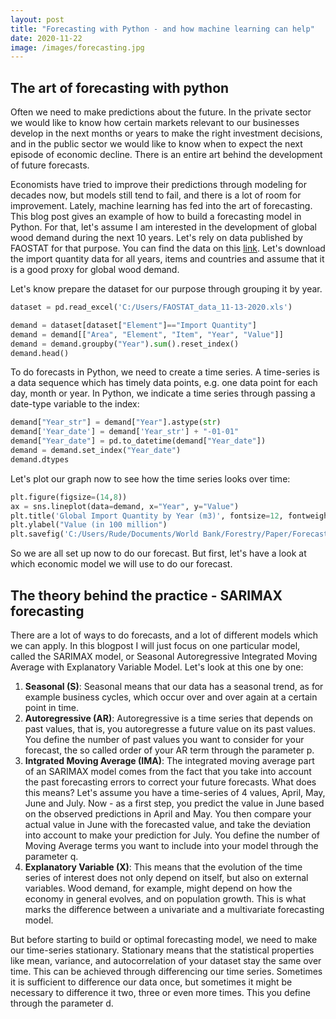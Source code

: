 ```yaml
---
layout: post
title: "Forecasting with Python - and how machine learning can help"
date: 2020-11-22
image: /images/forecasting.jpg
---
```


## The art of forecasting with python 

Often we need to make predictions about the future. In the private sector we would like to know how certain markets relevant to our businesses develop in the next months or years to make the right investment decisions, and in the public sector we would like to know when to expect the next episode of economic decline. There is an entire art behind the development of future forecasts. 

Economists have tried to improve their predictions through modeling for decades now, but models still tend to fail, and there is a lot of room for improvement. Lately, machine learning has fed into the art of forecasting. This blog post gives an example of how to build a forecasting model in Python. For that, let's assume I am interested in the development of global wood demand during the next 10 years. Let's rely on data published by FAOSTAT for that purpose. You can find the data on this <a href="http://www.fao.org/faostat/en/#data/FO">link</a>. Let's download the import quantity data for all years, items and countries and assume that it is a good proxy for global wood demand. 

Let's know prepare the dataset for our purpose through grouping it by year. 

```python
dataset = pd.read_excel('C:/Users/FAOSTAT_data_11-13-2020.xls')

demand = dataset[dataset["Element"]=="Import Quantity"]
demand = demand[["Area", "Element", "Item", "Year", "Value"]]
demand = demand.groupby("Year").sum().reset_index()
demand.head()
```

To do forecasts in Python, we need to create a time series. A time-series is a data sequence which has timely data points, e.g. one data point for each day, month or year. In Python, we indicate a time series through passing a date-type variable to the index: 

```python
demand["Year_str"] = demand["Year"].astype(str)
demand['Year_date'] = demand['Year_str'] + "-01-01"
demand["Year_date"] = pd.to_datetime(demand["Year_date"])
demand = demand.set_index("Year_date")
demand.dtypes
```

Let's plot our graph now to see how the time series looks over time: 

```python
plt.figure(figsize=(14,8))
ax = sns.lineplot(data=demand, x="Year", y="Value")
plt.title('Global Import Quantity by Year (m3)', fontsize=12, fontweight='bold')
plt.ylabel("Value (in 100 million")
plt.savefig('C:/Users/Rude/Documents/World Bank/Forestry/Paper/Forecast/LinePlot.png')
```

So we are all set up now to do our forecast. But first, let's have a look at which economic model we will use to do our forecast. 

## The theory behind the practice - SARIMAX forecasting 

There are a lot of ways to do forecasts, and a lot of different models which we can apply. In this blogpost I will just focus on one particular model, called the SARIMAX model, or Seasonal Autoregressive Integrated Moving Average with Explanatory Variable Model. Let's look at this one by one: 
1. <b>Seasonal (S)</b>: Seasonal means that our data has a seasonal trend, as for example business cycles, which occur over and over again at a certain point in time. 
2. <b>Autoregressive (AR)</b>: Autoregressive is a time series that depends on past values, that is, you autoregresse a future value on its past values. You define the number of past values you want to consider for your forecast, the so called order of your AR term through the parameter p. 
3. <b>Intgrated Moving Average (IMA)</b>: The integrated moving average part of an SARIMAX model comes from the fact that you take into account the past forecasting errors to correct your future forecasts. What does this means? Let's assume you have a time-series of 4 values, April, May, June and July. Now - as a first step, you predict the value in June based on the observed predictions in April and May. You then compare your actual value in June with the forecasted value, and take the deviation into account to make your prediction for July. You define the number of Moving Average terms you want to include into your model through the parameter q. 
4. <b>Explanatory Variable (X)</b>: This means that the evolution of the time series of interest does not only depend on itself, but also on external variables. Wood demand, for example, might depend on how the economy in general evolves, and on population growth. This is what marks the difference between a univariate and a multivariate forecasting model. 

But before starting to build or optimal forecasting model, we need to make our time-series stationary. Stationary means that the statistical properties like mean, variance, and autocorrelation of your dataset stay the same over time. This can be achieved through differencing our time series. Sometimes it is sufficient to difference our data once, but sometimes it might be necessary to difference it two, three or even more times. This you define through the parameter d. 


